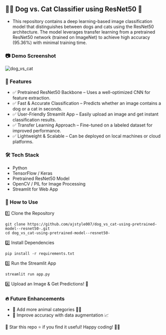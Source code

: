 ## 🐶🐱 Dog vs. Cat Classifier using ResNet50 🚀

- This repository contains a deep learning-based image classification model that distinguishes between dogs and cats using the ResNet50 architecture. The model leverages transfer learning from a pretrained ResNet50 network (trained on ImageNet) to achieve high accuracy (95.36%) with minimal training time.

### 📷 Demo Screenshot
![dog_vs_cat](https://github.com/user-attachments/assets/30a266c3-9a74-4b11-99b8-ab75bf18baeb)

### 📌 Features
- ✅ Pretrained ResNet50 Backbone – Uses a well-optimized CNN for feature extraction.
- ✅ Fast & Accurate Classification – Predicts whether an image contains a dog or a cat in seconds.
- ✅ User-Friendly Streamlit App – Easily upload an image and get instant classification results.
- ✅ Transfer Learning Approach – Fine-tuned on a labeled dataset for improved performance.
- ✅ Lightweight & Scalable – Can be deployed on local machines or cloud platforms.

### 🛠 Tech Stack
- Python
- TensorFlow / Keras
- Pretrained ResNet50 Model
- OpenCV / PIL for Image Processing
- Streamlit for Web App

### 🎯 How to Use
1️⃣ Clone the Repository
```
git clone https://github.com/ajstyle007/dog_vs_cat-using-pretrained-model--resnet50-.git
cd dog_vs_cat-using-pretrained-model--resnet50-
```
2️⃣ Install Dependencies
```
pip install -r requirements.txt
```
3️⃣ Run the Streamlit App
```
streamlit run app.py
```
4️⃣ Upload an Image & Get Predictions! 🎉

### 🔥 Future Enhancements
- 🔹 Add more animal categories 🦊🐰
- 🔹 Improve accuracy with data augmentation 📈

🚀 Star this repo ⭐ if you find it useful! Happy coding! 🐶🐱
